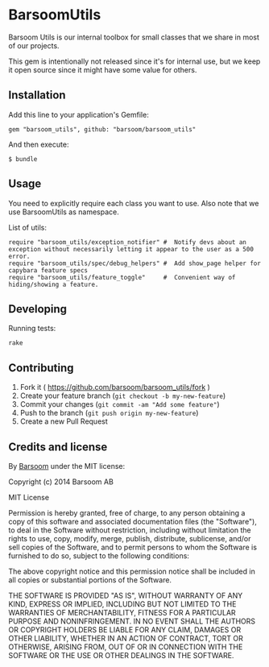 # BarsoomUtils

Barsoom Utils is our internal toolbox for small classes that we share in most of our projects.

This gem is intentionally not released since it's for internal use, but we keep it open
source since it might have some value for others.

## Installation

Add this line to your application's Gemfile:

    gem "barsoom_utils", github: "barsoom/barsoom_utils"

And then execute:

    $ bundle

## Usage

You need to explicitly require each class you want to use.
Also note that we use BarsoomUtils as namespace.

List of utils:

    require "barsoom_utils/exception_notifier" #  Notify devs about an exception without necessarily letting it appear to the user as a 500 error.
    require "barsoom_utils/spec/debug_helpers" #  Add show_page helper for capybara feature specs
    require "barsoom_utils/feature_toggle"     #  Convenient way of hiding/showing a feature.

## Developing

Running tests:

    rake

## Contributing

1. Fork it ( https://github.com/barsoom/barsoom_utils/fork )
2. Create your feature branch (`git checkout -b my-new-feature`)
3. Commit your changes (`git commit -am "Add some feature"`)
4. Push to the branch (`git push origin my-new-feature`)
5. Create a new Pull Request

## Credits and license

By [Barsoom](http://barsoom.se) under the MIT license:

Copyright (c) 2014 Barsoom AB

MIT License

Permission is hereby granted, free of charge, to any person obtaining
a copy of this software and associated documentation files (the
"Software"), to deal in the Software without restriction, including
without limitation the rights to use, copy, modify, merge, publish,
distribute, sublicense, and/or sell copies of the Software, and to
permit persons to whom the Software is furnished to do so, subject to
the following conditions:

The above copyright notice and this permission notice shall be
included in all copies or substantial portions of the Software.

THE SOFTWARE IS PROVIDED "AS IS", WITHOUT WARRANTY OF ANY KIND,
EXPRESS OR IMPLIED, INCLUDING BUT NOT LIMITED TO THE WARRANTIES OF
MERCHANTABILITY, FITNESS FOR A PARTICULAR PURPOSE AND
NONINFRINGEMENT. IN NO EVENT SHALL THE AUTHORS OR COPYRIGHT HOLDERS BE
LIABLE FOR ANY CLAIM, DAMAGES OR OTHER LIABILITY, WHETHER IN AN ACTION
OF CONTRACT, TORT OR OTHERWISE, ARISING FROM, OUT OF OR IN CONNECTION
WITH THE SOFTWARE OR THE USE OR OTHER DEALINGS IN THE SOFTWARE.
